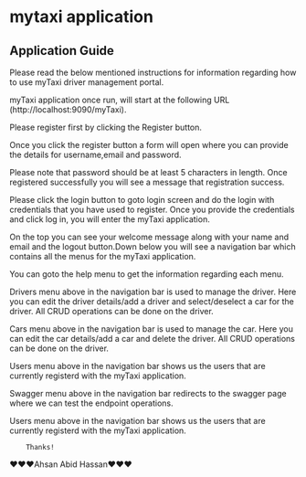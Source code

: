 # mytaxi application
## Application Guide

Please read the below mentioned instructions for information regarding how to use myTaxi driver management portal.

myTaxi application once run, will start at the following URL (http://localhost:9090/myTaxi).

Please register first by clicking the Register button.

Once you click the register button a form will open where you can provide the details for username,email and password.

Please note that password should be at least 5 characters in length.
Once registered successfully you will see a message that registration success.

Please click the login button to goto login screen and do the login with credentials that you have used to register.
Once you provide the credentials and click log in, you will enter the myTaxi application.

On the top you can see your welcome message along with your name and email and the logout button.Down below you will see 
a navigation bar which contains all the menus for the myTaxi application.

You can goto the help menu to get the information regarding each menu.

Drivers menu above in the navigation bar is used to manage the driver. Here you can edit the driver details/add a driver and 
select/deselect a car for the driver. All CRUD operations can be done on the driver.

Cars menu above in the navigation bar is used to manage the car. Here you can edit the car details/add a car and 
delete the driver. All CRUD operations can be done on the driver.

Users menu above in the navigation bar shows us the users that are currently registerd with the myTaxi application.

Swagger menu above in the navigation bar redirects to the swagger page where we can test the endpoint operations.

Users menu above in the navigation bar shows us the users that are currently registerd with the myTaxi application.


		Thanks!
❤️❤️❤️Ahsan Abid Hassan❤️❤️❤️